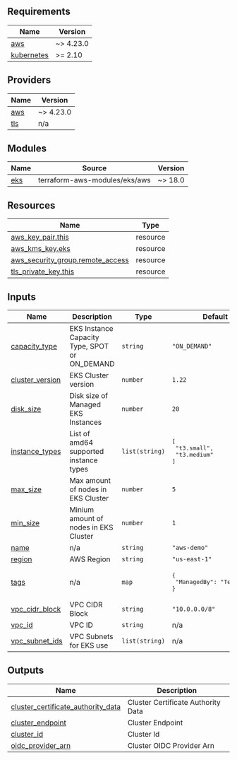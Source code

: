 <!-- BEGIN_TF_DOCS -->
## Requirements

| Name | Version |
|------|---------|
| <a name="requirement_aws"></a> [aws](#requirement\_aws) | ~> 4.23.0 |
| <a name="requirement_kubernetes"></a> [kubernetes](#requirement\_kubernetes) | >= 2.10 |

## Providers

| Name | Version |
|------|---------|
| <a name="provider_aws"></a> [aws](#provider\_aws) | ~> 4.23.0 |
| <a name="provider_tls"></a> [tls](#provider\_tls) | n/a |

## Modules

| Name | Source | Version |
|------|--------|---------|
| <a name="module_eks"></a> [eks](#module\_eks) | terraform-aws-modules/eks/aws | ~> 18.0 |

## Resources

| Name | Type |
|------|------|
| [aws_key_pair.this](https://registry.terraform.io/providers/hashicorp/aws/latest/docs/resources/key_pair) | resource |
| [aws_kms_key.eks](https://registry.terraform.io/providers/hashicorp/aws/latest/docs/resources/kms_key) | resource |
| [aws_security_group.remote_access](https://registry.terraform.io/providers/hashicorp/aws/latest/docs/resources/security_group) | resource |
| [tls_private_key.this](https://registry.terraform.io/providers/hashicorp/tls/latest/docs/resources/private_key) | resource |

## Inputs

| Name | Description | Type | Default | Required |
|------|-------------|------|---------|:--------:|
| <a name="input_capacity_type"></a> [capacity\_type](#input\_capacity\_type) | EKS Instance Capacity Type, SPOT or ON\_DEMAND | `string` | `"ON_DEMAND"` | no |
| <a name="input_cluster_version"></a> [cluster\_version](#input\_cluster\_version) | EKS Cluster version | `number` | `1.22` | no |
| <a name="input_disk_size"></a> [disk\_size](#input\_disk\_size) | Disk size of Managed EKS Instances | `number` | `20` | no |
| <a name="input_instance_types"></a> [instance\_types](#input\_instance\_types) | List of amd64 supported instance types | `list(string)` | <pre>[<br>  "t3.small",<br>  "t3.medium"<br>]</pre> | no |
| <a name="input_max_size"></a> [max\_size](#input\_max\_size) | Max amount of nodes in EKS Cluster | `number` | `5` | no |
| <a name="input_min_size"></a> [min\_size](#input\_min\_size) | Minium amount of nodes in EKS Cluster | `number` | `1` | no |
| <a name="input_name"></a> [name](#input\_name) | n/a | `string` | `"aws-demo"` | no |
| <a name="input_region"></a> [region](#input\_region) | AWS Region | `string` | `"us-east-1"` | no |
| <a name="input_tags"></a> [tags](#input\_tags) | n/a | `map` | <pre>{<br>  "ManagedBy": "Terraform"<br>}</pre> | no |
| <a name="input_vpc_cidr_block"></a> [vpc\_cidr\_block](#input\_vpc\_cidr\_block) | VPC CIDR Block | `string` | `"10.0.0.0/8"` | no |
| <a name="input_vpc_id"></a> [vpc\_id](#input\_vpc\_id) | VPC ID | `string` | n/a | yes |
| <a name="input_vpc_subnet_ids"></a> [vpc\_subnet\_ids](#input\_vpc\_subnet\_ids) | VPC Subnets for EKS use | `list(string)` | n/a | yes |

## Outputs

| Name | Description |
|------|-------------|
| <a name="output_cluster_certificate_authority_data"></a> [cluster\_certificate\_authority\_data](#output\_cluster\_certificate\_authority\_data) | Cluster Certificate Authority Data |
| <a name="output_cluster_endpoint"></a> [cluster\_endpoint](#output\_cluster\_endpoint) | Cluster Endpoint |
| <a name="output_cluster_id"></a> [cluster\_id](#output\_cluster\_id) | Cluster Id |
| <a name="output_oidc_provider_arn"></a> [oidc\_provider\_arn](#output\_oidc\_provider\_arn) | Cluster OIDC Provider Arn |
<!-- END_TF_DOCS -->